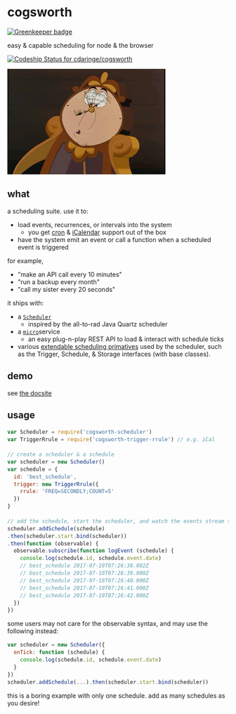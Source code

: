 # cogsworth

[![Greenkeeper badge](https://badges.greenkeeper.io/cdaringe/cogsworth.svg)](https://greenkeeper.io/)

easy &amp; capable scheduling for node &amp; the browser

[ ![Codeship Status for cdaringe/cogsworth](https://app.codeship.com/projects/e6cd4ce0-4bd1-0135-2de1-02fedcef81c5/status?branch=master)](https://app.codeship.com/projects/232848)

<img src="https://github.com/cdaringe/cogsworth/blob/master/img/cogsworth.gif?raw=true" alt="cogsworth" />

## what

a scheduling suite.  use it to:

- load events, recurrences, or intervals into the system
  - you get [cron](https://en.wikipedia.org/wiki/Cron) & [iCalendar](https://icalendar.org/) support out of the box
- have the system emit an event or call a function when a scheduled event is triggered

for example,

- "make an API call every 10 minutes"
- "run a backup every month"
- "call my sister every 20 seconds"

it ships with:

- a [`Scheduler`](https://github.com/cdaringe/cogsworth/tree/master/packages/scheduler)
  - inspired by the all-to-rad Java Quartz scheduler
- a [`micro`](https://github.com/cdaringe/cogsworth/tree/master/packages/micro)service
  - an easy plug-n-play REST API to load & interact with schedule ticks
- various [extendable scheduling primatives](https://github.com/cdaringe/cogsworth/tree/master/packages) used by the scheduler, such as the Trigger, Schedule, & Storage interfaces (with base classes).

## demo

see [the docsite](https://cdaringe.github.io/cogsworth)

## usage

```javascript
var Scheduler = require('cogsworth-scheduler')
var TriggerRrule = require('cogsworth-trigger-rrule') // e.g. iCal

// create a scheduler & a schedule
var scheduler = new Scheduler()
var schedule = {
  id: 'best_schedule',
  trigger: new TriggerRrule({
    rrule: 'FREQ=SECONDLY;COUNT=5'
  })
}

// add the schedule, start the scheduler, and watch the events stream thru
scheduler.addSchedule(schedule)
.then(scheduler.start.bind(scheduler))
.then(function (observable) {
  observable.subscribe(function logEvent (schedule) {
    console.log(schedule.id, schedule.event.date)
    // best_schedule 2017-07-10T07:26:38.082Z
    // best_schedule 2017-07-10T07:26:39.000Z
    // best_schedule 2017-07-10T07:26:40.000Z
    // best_schedule 2017-07-10T07:26:41.000Z
    // best_schedule 2017-07-10T07:26:42.000Z
  })
})
```

some users may not care for the observable syntax, and may use the following instead:

```js
var scheduler = new Scheduler({
  onTick: function (schedule) {
    console.log(schedule.id, schedule.event.date)
  }
})
scheduler.addSchedule(...).then(scheduler.start.bind(scheduler))
```

this is a boring example with only one schedule.  add as many schedules as you desire!

